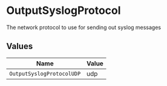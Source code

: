 # OutputSyslogProtocol

The network protocol to use for sending out syslog messages


## Values

| Name                      | Value                     |
| ------------------------- | ------------------------- |
| `OutputSyslogProtocolUDP` | udp                       |